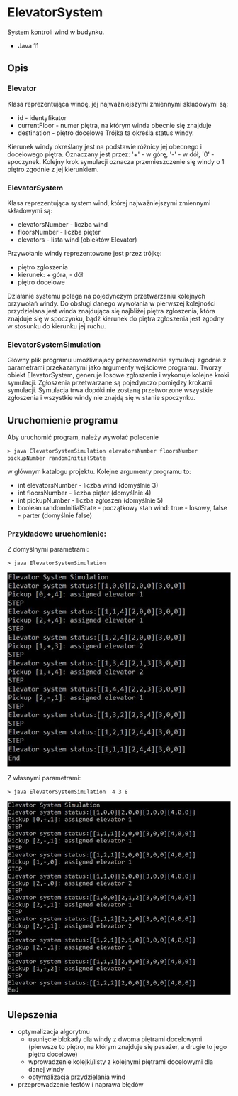 # ElevatorSystem

System kontroli wind w budynku. 

- Java 11

## Opis 
### Elevator
Klasa reprezentująca windę, jej najważniejszymi zmiennymi składowymi są:
- id - identyfikator 
- currentFloor - numer piętra, na którym winda obecnie się znajduje
- destination - piętro docelowe
Trójka ta określa status windy.

Kierunek windy określany jest na podstawie różnicy jej obecnego i docelowego piętra. Oznaczany jest przez: '+' - w górę, '-' - w dół, '0' - spoczynek.
Kolejny krok symulacji oznacza przemieszczenie się windy o 1 piętro zgodnie z jej kierunkiem.


### ElevatorSystem
Klasa reprezentująca system wind, której najważniejszymi zmiennymi składowymi są:
- elevatorsNumber - liczba wind 
- floorsNumber - liczba pięter
- elevators - lista wind (obiektów Elevator)

Przywołanie windy reprezentowane jest przez trójkę:
- piętro zgłoszenia
- kierunek: + góra, - dół
- piętro docelowe

Działanie systemu polega na pojedynczym przetwarzaniu kolejnych przywołań windy. Do obsługi danego wywołania w pierwszej kolejności przydzielana jest winda znajdująca się najbliżej piętra zgłoszenia, która znajduje się w spoczynku, bądź kierunek do piętra zgłoszenia jest zgodny w stosunku do kierunku jej ruchu.


### ElevatorSystemSimulation
Główny plik programu umożliwiajacy przeprowadzenie symulacji zgodnie z parametrami przekazanymi jako argumenty wejściowe programu.
Tworzy obiekt ElevatorSystem, generuje losowe zgłoszenia i wykonuje kolejne kroki symulacji. Zgłoszenia przetwarzane są pojedynczo pomiędzy krokami symulacji. Symulacja trwa dopóki nie zostaną przetworzone wszystkie zgłoszenia i wszystkie windy nie znajdą się w stanie spoczynku.


## Uruchomienie programu
Aby uruchomić program, należy wywołać polecenie
```
> java ElevatorSystemSimulation elevatorsNumber floorsNumber pickupNumber randomInitialState
```
w głównym katalogu projektu.
Kolejne argumenty programu to:
- int elevatorsNumber - liczba wind (domyślnie 3)
- int floorsNumber - liczba pięter (domyślnie 4)
- int pickupNumber - liczba zgłoszeń (domyślnie 5)
- boolean randomInitialState - początkowy stan wind: true - losowy, false - parter (domyślnie false)

### Przykładowe uruchomienie:
Z domyślnymi parametrami:
```
> java ElevatorSystemSimulation 
```
![alt text](https://github.com/kopeadri/ElevatorSystem/blob/main/przyklad_domyslne.jpg)

Z własnymi parametrami:
```
> java ElevatorSystemSimulation  4 3 8 
```
![alt text](https://github.com/kopeadri/ElevatorSystem/blob/main/przyklad.JPG)

## Ulepszenia
- optymalizacja algorytmu
  - usunięcie blokady dla windy z dwoma piętrami docelowymi (pierwsze to piętro, na którym znajduje się pasażer, a drugie to jego piętro docelowe)
  - wprowadzenie kolejki/listy z kolejnymi piętrami docelowymi dla danej windy
  - optymalizacja przydzielania wind
- przeprowadzenie testów i naprawa błędów
